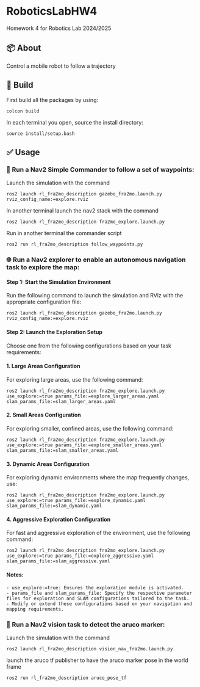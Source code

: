 # RoboticsLabHW4
Homework 4 for Robotics Lab 2024/2025

## :package: About
Control a mobile robot to follow a trajectory

## :hammer: Build
First build all the packages by using:

```
colcon build 
```
In each terminal you open, source the install directory:
```
source install/setup.bash
```

## :white_check_mark: Usage
### :pushpin: Run a Nav2 Simple Commander to follow a set of waypoints:

Launch the simulation with the command
```
ros2 launch rl_fra2mo_description gazebo_fra2mo.launch.py rviz_config_name:=explore.rviz
```

In another terminal launch the nav2 stack with the command
```
ros2 launch rl_fra2mo_description fra2mo_explore.launch.py
```

Run in another terminal the commander script 
```
ros2 run rl_fra2mo_description follow_waypoints.py
```

### :globe_with_meridians: Run a Nav2 explorer to enable an autonomous navigation task to explore the map:

#### Step 1: Start the Simulation Environment
Run the following command to launch the simulation and RViz with the appropriate configuration file:
```
ros2 launch rl_fra2mo_description gazebo_fra2mo.launch.py rviz_config_name:=explore.rviz
```
#### Step 2: Launch the Exploration Setup
Choose one from the following configurations based on your task requirements:


#### 1. Large Areas Configuration
For exploring large areas, use the following command:
```
ros2 launch rl_fra2mo_description fra2mo_explore.launch.py use_explore:=true params_file:=explore_larger_areas.yaml slam_params_file:=slam_larger_areas.yaml
```

#### 2. Small Areas Configuration
For exploring smaller, confined areas, use the following command:
```
ros2 launch rl_fra2mo_description fra2mo_explore.launch.py use_explore:=true params_file:=explore_smaller_areas.yaml slam_params_file:=slam_smaller_areas.yaml
```

#### 3. Dynamic Areas Configuration
For exploring dynamic environments where the map frequently changes, use:
```
ros2 launch rl_fra2mo_description fra2mo_explore.launch.py use_explore:=true params_file:=explore_dynamic.yaml slam_params_file:=slam_dynamic.yaml
```
#### 4. Aggressive Exploration Configuration
For fast and aggressive exploration of the environment, use the following command:
```
ros2 launch rl_fra2mo_description fra2mo_explore.launch.py use_explore:=true params_file:=explore_aggressive.yaml slam_params_file:=slam_aggressive.yaml
```

#### Notes:
```text
- use_explore:=true: Ensures the exploration module is activated.
- params_file and slam_params_file: Specify the respective parameter files for exploration and SLAM configurations tailored to the task.
- Modify or extend these configurations based on your navigation and mapping requirements.
```

### :eyes: Run a Nav2 vision task to detect the aruco marker:
Launch the simulation with the command
```
ros2 launch rl_fra2mo_description vision_nav_fra2mo.launch.py
```

launch the aruco tf publisher to have the aruco marker pose in the world frame
```
ros2 run rl_fra2mo_description aruco_pose_tf
```